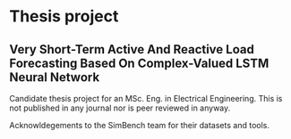 # Thesis project
## Very Short-Term Active And Reactive Load Forecasting Based On Complex-Valued LSTM Neural Network

Candidate thesis project for an MSc. Eng. in Electrical Engineering. This is not published in any journal nor is peer reviewed in anyway.

Acknowldegements to the SimBench team for their datasets and tools.
